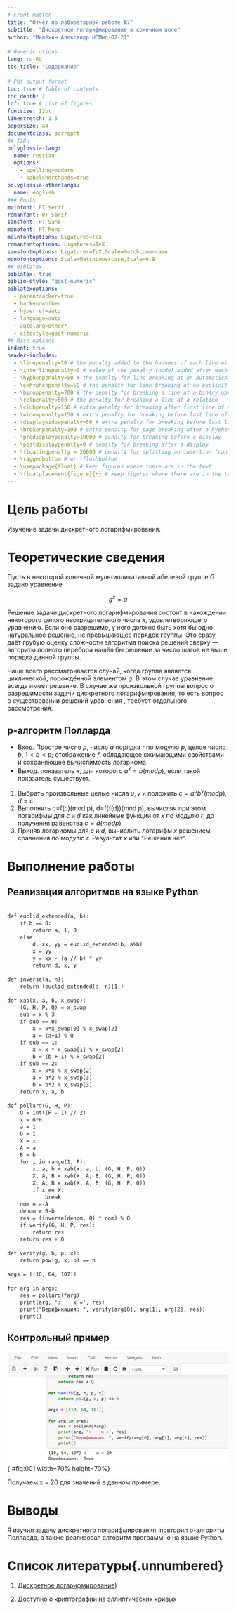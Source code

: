 ```yaml
---
# Front matter
title: "Отчёт по лабораторной работе №7"
subtitle: "Дискретное логарифмирование в конечном поле"
author: "Милёхин Александр НПМмд-02-21"

# Generic otions
lang: ru-RU
toc-title: "Содержание"

# Pdf output format
toc: true # Table of contents
toc_depth: 2
lof: true # List of figures
fontsize: 12pt
linestretch: 1.5
papersize: a4
documentclass: scrreprt
## I18n
polyglossia-lang:
  name: russian
  options:
	- spelling=modern
	- babelshorthands=true
polyglossia-otherlangs:
  name: english
### Fonts
mainfont: PT Serif
romanfont: PT Serif
sansfont: PT Sans
monofont: PT Mono
mainfontoptions: Ligatures=TeX
romanfontoptions: Ligatures=TeX
sansfontoptions: Ligatures=TeX,Scale=MatchLowercase
monofontoptions: Scale=MatchLowercase,Scale=0.9
## Biblatex
biblatex: true
biblio-style: "gost-numeric"
biblatexoptions:
  - parentracker=true
  - backend=biber
  - hyperref=auto
  - language=auto
  - autolang=other*
  - citestyle=gost-numeric
## Misc options
indent: true
header-includes:
  - \linepenalty=10 # the penalty added to the badness of each line within a paragraph (no associated penalty node) Increasing the value makes tex try to have fewer lines in the paragraph.
  - \interlinepenalty=0 # value of the penalty (node) added after each line of a paragraph.
  - \hyphenpenalty=50 # the penalty for line breaking at an automatically inserted hyphen
  - \exhyphenpenalty=50 # the penalty for line breaking at an explicit hyphen
  - \binoppenalty=700 # the penalty for breaking a line at a binary operator
  - \relpenalty=500 # the penalty for breaking a line at a relation
  - \clubpenalty=150 # extra penalty for breaking after first line of a paragraph
  - \widowpenalty=150 # extra penalty for breaking before last line of a paragraph
  - \displaywidowpenalty=50 # extra penalty for breaking before last line before a display math
  - \brokenpenalty=100 # extra penalty for page breaking after a hyphenated line
  - \predisplaypenalty=10000 # penalty for breaking before a display
  - \postdisplaypenalty=0 # penalty for breaking after a display
  - \floatingpenalty = 20000 # penalty for splitting an insertion (can only be split footnote in standard LaTeX)
  - \raggedbottom # or \flushbottom
  - \usepackage{float} # keep figures where there are in the text
  - \floatplacement{figure}{H} # keep figures where there are in the text
---
```


# Цель работы

Изучение задачи дискретного логарифмирования.

# Теоретические сведения

Пусть в некоторой конечной мультипликативной абелевой группе $G$ задано уравнение

$$g^x=a$$

Решение задачи дискретного логарифмирования состоит в нахождении некоторого целого неотрицательного числа $x$, удовлетворяющего уравнению. Если оно разрешимо, у него должно быть хотя бы одно натуральное решение, не превышающее порядок группы.
Это сразу даёт грубую оценку сложности алгоритма поиска решений сверху — алгоритм полного перебора нашёл бы решение за число шагов не выше порядка данной группы.

Чаще всего рассматривается случай, когда группа является циклической, порождённой элементом $g$.
В этом случае уравнение всегда имеет решение. 
В случае же произвольной группы вопрос о разрешимости задачи дискретного логарифмирования, то есть вопрос о существовании решений уравнения , требует отдельного рассмотрения.

## p-алгоритм Полларда

* Вход. Простое число $p$, число $a$ порядка $r$ по модулю $p$, целое число $b$, $1 < b < p$; отображение $f$, обладающее сжимающими свойствами и сохраняющее вычислимость логарифма.
* Выход. показатель $x$, для которого $a^x=b(mod p)$, если такой показатель существует.

1. Выбрать произвольные целые числа $u, v$ и положить $c=a^u b^v (mod p), d=c$
2. Выполнять c=f(c)(mod p), d=f(f(d))(mod p), вычисляя при этом логарифмы для $c$ и $d$ как линейные функции от $x$ по модулю $r$, до получения равенства $c=d (mod p)$
3. Приняв логарифмы для $c$ и $d$, вычислить логарифм $x$ решением сравнения по модулю $r$. Результат $x$ или "Решения нет".

# Выполнение работы

## Реализация алгоритмов на языке Python

```

def euclid_extended(a, b):
    if b == 0:
        return a, 1, 0
    else:
        d, xx, yy = euclid_extended(b, a%b)
        x = yy 
        y = xx - (a // b) * yy
        return d, x, y

def inverse(a, n):
    return (euclid_extended(a, n)[1])

def xab(x, a, b, x_swap):
    (G, H, P, Q) = x_swap
    sub = x % 3
    if sub == 0:
        x = x*x_swap[0] % x_swap[2]
        a = (a+1) % Q
    if sub == 1:
        x = x * x_swap[1] % x_swap[2]
        b = (b + 1) % x_swap[2]
    if sub == 2:
        x = x*x % x_swap[2]
        a = a*2 % x_swap[3]
        b = b*2 % x_swap[3]
    return x, a, b

def pollard(G, H, P):
    Q = int((P - 1) // 2)
    x = G*H
    a = 1
    b = 1
    X = x
    A = a
    B = b
    for i in range(1, P):
        x, a, b = xab(x, a, b, (G, H, P, Q))
        X, A, B = xab(X, A, B, (G, H, P, Q))
        X, A, B = xab(X, A, B, (G, H, P, Q))
        if x == X:
            break
    nom = a-A
    denom = B-b
    res = (inverse(denom, Q) * nom) % Q
    if verify(G, H, P, res):
        return res
    return res + Q

def verify(g, h, p, x):
    return pow(g, x, p) == h

args = [(10, 64, 107)]

for arg in args:
    res = pollard(*arg)
    print(arg, ':    x =', res)
    print("Верификация: ", verify(arg[0], arg[1], arg[2], res))
    print()
```



## Контрольный пример

![Пример работы алгоритма](image/1.png){ #fig:001 width=70% height=70%}

Получаем x = 20 для значений в данном примере.

# Выводы

Я изучил задачу дискретного логарифмирования, повторил p-алгоритм Полларда, а также реализовал алгоритм программно на языке Python.

# Список литературы{.unnumbered}

1. [Дискретное логарифмирование](https://e-maxx.ru/algo/discrete_log#:~:text=Дискретное%20логарифмирование.%20Задача%20дискретного%20логарифмирования,модифицировать%2C%20чтобы%20он%20по-прежнему%20работал))

2. [Доступно о криптографии на эллиптических кривых](https://habr.com/ru/post/335906/)